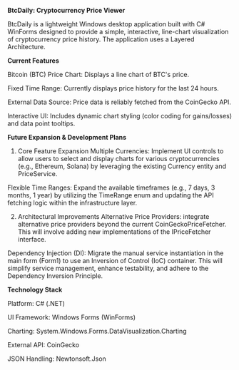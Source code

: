 **BtcDaily: Cryptocurrency Price Viewer**

BtcDaily is a lightweight Windows desktop application built with C# WinForms designed to provide a simple, interactive, line-chart visualization of cryptocurrency price history. The application uses a Layered Architecture.

**Current Features**

Bitcoin (BTC) Price Chart: Displays a line chart of BTC's price.

Fixed Time Range: Currently displays price history for the last 24 hours.

External Data Source: Price data is reliably fetched from the CoinGecko API.

Interactive UI: Includes dynamic chart styling (color coding for gains/losses) and data point tooltips.

**Future Expansion & Development Plans**

1. Core Feature Expansion
Multiple Currencies: Implement UI controls to allow users to select and display charts for various cryptocurrencies (e.g., Ethereum, Solana) by leveraging the existing Currency entity and PriceService.

Flexible Time Ranges: Expand the available timeframes (e.g., 7 days, 3 months, 1 year) by utilizing the TimeRange enum and updating the API fetching logic within the infrastructure layer.

2. Architectural Improvements
Alternative Price Providers: integrate alternative price providers beyond the current CoinGeckoPriceFetcher. This will involve adding new implementations of the IPriceFetcher interface.

Dependency Injection (DI): Migrate the manual service instantiation in the main form (Form1) to use an Inversion of Control (IoC) container. This will simplify service management, enhance testability, and adhere to the Dependency Inversion Principle.

**Technology Stack**

Platform: C# (.NET)

UI Framework: Windows Forms (WinForms)

Charting: System.Windows.Forms.DataVisualization.Charting

External API: CoinGecko

JSON Handling: Newtonsoft.Json
